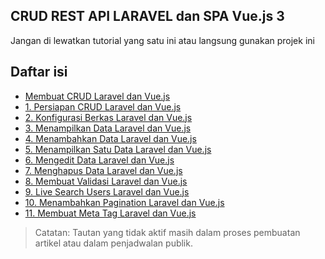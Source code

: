## CRUD REST API LARAVEL dan SPA Vue.js 3
Jangan di lewatkan tutorial yang satu ini atau langsung gunakan projek ini

## Daftar isi
- [Membuat CRUD Laravel dan Vue.js](https://sekolahprogram.com/febrihidayan/crud-laravel-vuejs)
- [1. Persiapan CRUD Laravel dan Vue.js](https://sekolahprogram.com/febrihidayan/series/persiapan-crud-laravel-dan-vuejs)
- [2. Konfigurasi Berkas Laravel dan Vue.js](https://sekolahprogram.com/febrihidayan/series/konfigurasi-berkas-laravel-dan-vuejs)
- [3. Menampilkan Data Laravel dan Vue.js](https://sekolahprogram.com/febrihidayan/series/menampilkan-data-laravel-dan-vuejs)
- [4. Menambahkan Data Laravel dan Vue.js](https://sekolahprogram.com/febrihidayan/series/menambahkan-data-laravel-dan-vuejs)
- [5. Menampilkan Satu Data Laravel dan Vue.js](https://sekolahprogram.com/febrihidayan/series/menampilkan-satu-data-laravel-dan-vuejs)
- [6. Mengedit Data Laravel dan Vue.js](https://sekolahprogram.com/febrihidayan/series/mengedit-data-laravel-dan-vuejs)
- [7. Menghapus Data Laravel dan Vue.js](https://sekolahprogram.com/febrihidayan/series/menghapus-data-laravel-dan-vuejs)
- [8. Membuat Validasi Laravel dan Vue.js](#)
- [9. Live Search Users Laravel dan Vue.js](#)
- [10. Menambahkan Pagination  Laravel dan Vue.js](#)
- [11. Membuat Meta Tag Laravel dan Vue.js](#)

>Catatan: Tautan yang tidak aktif masih dalam proses pembuatan artikel atau dalam penjadwalan publik.